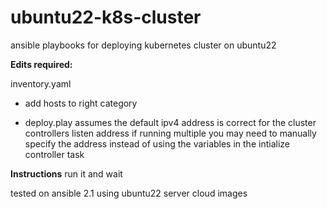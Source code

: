 # ubuntu22-k8s-cluster
ansible playbooks for deploying kubernetes cluster on ubuntu22 

**Edits required:**

inventory.yaml 
- add hosts to right category

- deploy.play assumes the default ipv4 address is correct for the cluster controllers listen address if running multiple you may need to manually specify the address instead of using the variables in the intialize controller task

**Instructions**
run it and wait





tested on ansible 2.1 using ubuntu22 server cloud images
